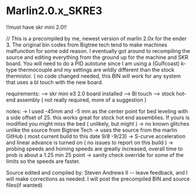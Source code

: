 # Marlin2.0.x_SKRE3
!!must have skr mini 2.0!!

// This is a precompiled by me, newest version of marlin 2.0x for the ender 3. The original bin codes from Bigtree tech tend to make machines malfunction for some odd reason. I eventually got around to recompiling the source and editing everything from the ground up for the machine and SKR board. You will need to do a PID autotune since I am using a (Gulfcoast) k-type thermocouple and my settings are wildly different than the stock thermistor. ( no code changed needed, this BIN will work for any system that uses a bl touch with the new board.

requirements:
 --> skr mini e3 2.0 board installed 
--> Bl touch
 --> stock hot-end assembly ( not really required, more of a suggestion )

notes: -> I used -45mm and -5 mm as the center point for bed leveling with a side offset of 25. this works great for stock hot end assemblies. If yours is modified you might miss the bed ( unlikely, but might ) -> no known glitches unlike the source from Bigtree Tech -> uses the source from the marlin GitHub ( most current build to this date 9/8 -9/23) -> S-curve acceleration and linear advance is turned on ( no issues to report on this build ) -> probing speeds and homing speeds are greatly increased, overall time to prob is about a 1.25 min 25 point -> sanity check override for some of the limits so the speeds are faster.

Source edited and compiled by: Steven Andrews II -- leave feedback, and I will make corrections as needed. I will post the precompiled BIN and source files(if wanted)

